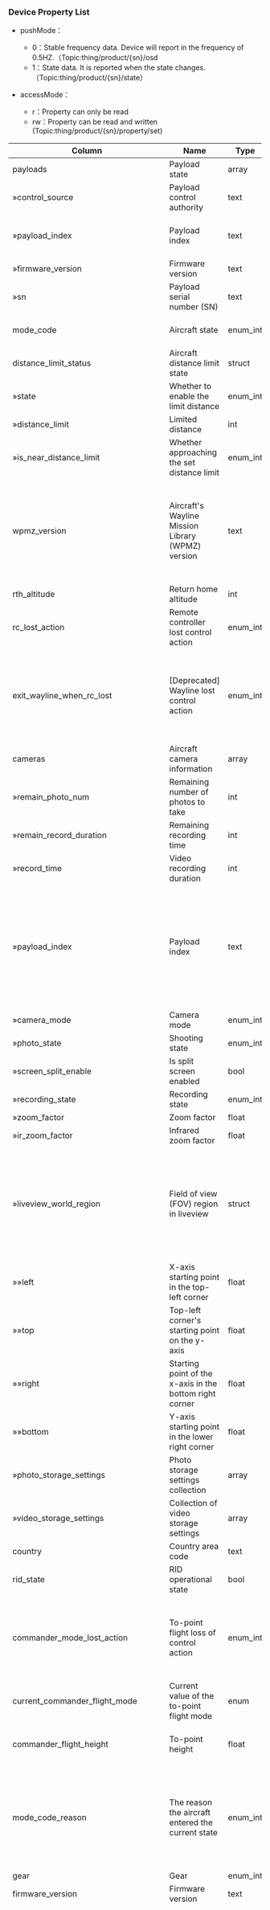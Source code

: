  ### Device Property List
- pushMode：
  - 0：Stable frequency data. Device will report in the frequency of 0.5HZ.（Topic:thing/product/{sn}/osd
  - 1：State data. It is reported when the state changes.（Topic:thing/product/{sn}/state）

- accessMode：
  - r：Property can only be read
  - rw：Property can be read and written (Topic:thing/product/{sn}/property/set)



|Column|Name|Type|constraint|Description|accessMode|pushMode|
|---|---|---|---|---|---|---|
|payloads|Payload state|array|  {"size": -, "item_type": struct}  ||r|1|
|»control_source|Payload control authority|text|  ||r|1|
|»payload_index|Payload index|text|  |Payload index. The format is *{type-subtype-gimbalindex}*|r|1|
|»firmware_version|Firmware version|text|  ||r|1|
|»sn|Payload serial number (SN)|text|  ||r|1|
|mode_code|Aircraft state|enum_int| {&#34;0&#34;:&#34;Standby&#34;,&#34;1&#34;:&#34;Takeoff preparation&#34;,&#34;2&#34;:&#34;Takeoff preparation completed&#34;,&#34;3&#34;:&#34;Manual flight&#34;,&#34;4&#34;:&#34;Automatic takeoff&#34;,&#34;5&#34;:&#34;Wayline flight&#34;,&#34;6&#34;:&#34;Panoramic photography&#34;,&#34;7&#34;:&#34;Intelligent tracking&#34;,&#34;8&#34;:&#34;ADS-B avoidance&#34;,&#34;9&#34;:&#34;Auto returning to home&#34;,&#34;10&#34;:&#34;Automatic landing&#34;,&#34;11&#34;:&#34;Forced landing&#34;,&#34;12&#34;:&#34;Three-blade landing&#34;,&#34;13&#34;:&#34;Upgrading&#34;,&#34;14&#34;:&#34;Not connected&#34;,&#34;15&#34;:&#34;APAS&#34;,&#34;16&#34;:&#34;Virtual stick state&#34;,&#34;17&#34;:&#34;Live flight controls&#34;} ||r|0|
|distance_limit_status|Aircraft distance limit state|struct|  ||rw|0|
|»state|Whether to enable the limit distance|enum_int| {&#34;0&#34;:&#34;Not set&#34;,&#34;1&#34;:&#34;Already set&#34;} |||0|
|»distance_limit|Limited distance|int| {&#34;max&#34;:&#34;8000&#34;,&#34;min&#34;:&#34;15&#34;,&#34;step&#34;:&#34;1&#34;,&#34;unit_name&#34;:&#34;Meters / m&#34;} |||0|
|»is_near_distance_limit|Whether approaching the set distance limit|enum_int| {&#34;0&#34;:&#34;Not reaching the set distance limit&#34;,&#34;1&#34;:&#34;Approaching the set distance limit&#34;} ||r|0|
|wpmz_version|Aircraft&#39;s Wayline Mission Library (WPMZ) version|text|  |If the aircraft&#39;s firmware version is too low, querying may result in an exception. The dock will push version 1.0.2 of WPMZ to the cloud.|r|1|
|rth_altitude|Return home altitude|int| {&#34;max&#34;:500,&#34;min&#34;:20,&#34;unit_name&#34;:&#34;Meters / m&#34;} |Return home altitude|rw|0|
|rc_lost_action|Remote controller lost control action|enum_int| {&#34;0&#34;:&#34;Hovering&#34;,&#34;1&#34;:&#34;Landing&#34;,&#34;2&#34;:&#34;Returning to home&#34;} |Remote controller lost control action|rw|0|
|exit_wayline_when_rc_lost|[Deprecated] Wayline lost control action|enum_int| {&#34;0&#34;:&#34;Continue executing the wayline mission&#34;,&#34;1&#34;:&#34;Exit wayline mission, execute remote controller lost control action&#34;} |Lost control during wayline execution, choose to continue the wayline or execute the remote control lost controller action|rw|0|
|cameras|Aircraft camera information|array|  {"size": -, "item_type": struct}  ||r|0|
|»remain_photo_num|Remaining number of photos to take|int|  |Remaining number of photos to take|r|0|
|»remain_record_duration|Remaining recording time|int| {&#34;unit_name&#34;:&#34;Seconds / s&#34;} |Remaining recording time|r|0|
|»record_time|Video recording duration|int| {&#34;unit_name&#34;:&#34;Seconds / s&#34;} |Video recording duration|r|0|
|»payload_index|Payload index|text|  |Payload index. Camera enumeration values. Non-standard device_mode_key, formatted as {type-subtype-gimbalindex}. Please refer to [Product Supported](https://developer.dji.com/doc/cloud-api-tutorial/cn/overview/product-support.html)||0|
|»camera_mode|Camera mode|enum_int| {&#34;0&#34;:&#34;Shooting&#34;,&#34;1&#34;:&#34;Recording&#34;} |Camera mode||0|
|»photo_state|Shooting state|enum_int| {&#34;0&#34;:&#34;Idle&#34;,&#34;1&#34;:&#34;Shooting photo&#34;} |Shooting state||0|
|»screen_split_enable|Is split screen enabled|bool| {&#34;false&#34;:&#34;Disable split screen&#34;,&#34;true&#34;:&#34;Enable split screen&#34;} |||0|
|»recording_state|Recording state|enum_int| {&#34;0&#34;:&#34;Idle&#34;,&#34;1&#34;:&#34;Recording&#34;} |Recording state||0|
|»zoom_factor|Zoom factor|float| {&#34;max&#34;:200,&#34;min&#34;:2} |||0|
|»ir_zoom_factor|Infrared zoom factor|float| {&#34;max&#34;:20,&#34;min&#34;:2} |Infrared zoom factor||0|
|»liveview_world_region|Field of view (FOV) region in liveview|struct|  |The field of view angle of the zoom camera relative to the wide-angle camera or infrared camera may differ in liveview. The coordinate origin is the upper-left corner of the lens.||0|
|»»left|X-axis starting point in the top-left corner|float|  |X-axis starting point in the top-left corner|r|0|
|»»top|Top-left corner&#39;s starting point on the y-axis|float|  |Top-left corner&#39;s starting point on the y-axis|r|0|
|»»right|Starting point of the x-axis in the bottom right corner|float|  |Starting point of the x-axis in the bottom right corner|r|0|
|»»bottom|Y-axis starting point in the lower right corner|float|  |Y-axis starting point in the lower right corner|r|0|
|»photo_storage_settings|Photo storage settings collection|array|  {"size": -, "item_type": enum_string}  |Value range {current, wide, zoom, ir}|r|0|
|»video_storage_settings|Collection of video storage settings|array|  {"size": -, "item_type": enum_string}  |Value range {current, wide, zoom, ir}|r|0|
|country|Country area code|text|  ||r|0|
|rid_state|RID operational state|bool| {&#34;false&#34;:&#34;Abnormal&#34;,&#34;true&#34;:&#34;Normal&#34;} ||r|0|
|commander_mode_lost_action|To-point flight loss of control action|enum_int| {&#34;0&#34;:&#34;Continue with the to-point flight mission&#34;,&#34;1&#34;:&#34;Exit the to-point flight mission and perform normal loss of control behavior&#34;} |Loss of control during to-point flight, choose to continue and complete mission or perform normal loss of control behavior|rw|1|
|current_commander_flight_mode|Current value of the to-point flight mode|enum| {&#34;0&#34;:&#34;Optimal height flight&#34;,&#34;1&#34;:&#34;Preset height flight&#34;} |Current value of the to-point flight mode|r|1|
|commander_flight_height|To-point height|float| {&#34;max&#34;:3000,&#34;min&#34;:2,&#34;step&#34;:0.1,&#34;unit_name&#34;:&#34;Meters / m&#34;} |Height relative to the (dock) takeoff point, relative high ALT|rw|1|
|mode_code_reason|The reason the aircraft entered the current state|enum_int| {&#34;0&#34;:&#34;No meaning&#34;,&#34;1&#34;:&#34;Insufficient battery power (return, landing)&#34;,&#34;2&#34;:&#34;Insufficient battery voltage (return, landing)&#34;,&#34;3&#34;:&#34;Severely low voltage (return, landing)&#34;,&#34;4&#34;:&#34;Requested by remote controller buttons (takeoff, return, landing)&#34;,&#34;5&#34;:&#34;Requested by App (takeoff, return, landing)&#34;,&#34;6&#34;:&#34;Loss of remote controller signal (return, landing, hover)&#34;,&#34;7&#34;:&#34;Triggered by external devices such as navigation, SDK, etc. (takeoff, return, landing)&#34;,&#34;8&#34;:&#34;Entered the dock GEO Zone (landing)&#34;,&#34;9&#34;:&#34;Although a return was triggered, it was too close to the Home point (landing)&#34;,&#34;10&#34;:&#34;Although a return was triggered, it was too far from the Home point (landing)&#34;,&#34;11&#34;:&#34;Requested when executing waypoint missions (takeoff)&#34;,&#34;12&#34;:&#34;Requested after reaching above the Home point in the return phase (landing)&#34;,&#34;13&#34;:&#34;Continued descent after the aircraft&#39;s height dropped to 0.7m from the ground (second-stage descent limit) leading to (landing)&#34;,&#34;14&#34;:&#34;Forced breakthrough of low altitude protection by devices like App, SDK (landing)&#34;,&#34;15&#34;:&#34;Requested due to passing flights in the vicinity (returning, landing)&#34;,&#34;16&#34;:&#34;Requested due to height control failure (return, landing)&#34;,&#34;17&#34;:&#34;Entered after intelligent low battery return (landing)&#34;,&#34;18&#34;:&#34;AP controls the flight mode (manual flight)&#34;,&#34;19&#34;:&#34;Hardware abnormally (return, landing)&#34;,&#34;20&#34;:&#34;End of anti-collision protection (landing)&#34;,&#34;21&#34;:&#34;Return canceled (hover)&#34;,&#34;22&#34;:&#34;Encountered obstacles during the return (landing)&#34;,&#34;23&#34;:&#34;Triggered by strong winds in the dock scene (return)&#34;} ||r|1|
|gear|Gear|enum_int| {&#34;0&#34;:&#34;A&#34;,&#34;1&#34;:&#34;P&#34;,&#34;2&#34;:&#34;NAV&#34;,&#34;3&#34;:&#34;FPV&#34;,&#34;4&#34;:&#34;FARM&#34;,&#34;5&#34;:&#34;S&#34;,&#34;6&#34;:&#34;F&#34;,&#34;7&#34;:&#34;M&#34;,&#34;8&#34;:&#34;G&#34;,&#34;9&#34;:&#34;T&#34;} ||r|0|
|firmware_version|Firmware version|text| {&#34;length&#34;:&#34;64&#34;} ||r|1|
|compatible_status|Firmware consistency|enum_int| {&#34;0&#34;:&#34;No consistency upgrade required&#34;,&#34;1&#34;:&#34;Consistency upgrade required&#34;} |Consistent firmware update means a consistent firmware update is required when the firmware versions of some modules of the aircraft are inconsistent with the compatible version of the system. For example, the aircraft and RC have been updated to newest version, but the used batteries is not updated. Then the Consistent firmware update will be prompted. Normal firmware update means developers update all modules of aircraft to selected firmware version.|r|1|
|firmware_upgrade_status|Firmware upgrade state|enum_int| {&#34;0&#34;:&#34;Not upgraded&#34;,&#34;1&#34;:&#34;Upgrading&#34;} ||r|1|
|horizontal_speed|Horizontal speed|float| {&#34;unit_name&#34;:&#34;Meters per second / m/s&#34;} ||r|0|
|vertical_speed|Vertical speed|float| {&#34;unit_name&#34;:&#34;Meters per second / m/s&#34;} ||r|0|
|longitude|Longitude of the current position|float|  ||r|0|
|latitude|Current latitude|float|  ||r|0|
|height|Absolute height|float|  |Relative to the Earth ellipsoid height. Calculation is height relative to takeoff point + ellipsoid height of takeoff point|r|0|
|elevation|Relative takeoff point altitude|float|  ||r|0|
|attitude_pitch|Pitch axis angle|float|  ||r|0|
|attitude_roll|Roll axis angle|float|  ||r|0|
|attitude_head|Yaw axis angle|int|  |Yaw axis angle with true north angle (longitude). Positive values from 0 to 6 o&#39;clock direction, negative values from 6 to 12 o&#39;clock direction.|r|0|
|home_longitude|Home point longitude|float|  ||r|1|
|home_latitude|Home point latitude|float|  ||r|1|
|home_distance|Distance from the Home point|float|  ||r|0|
|wind_speed|Wind speed|float|  |Estimated wind speed, calculated based on the aircraft&#39;s attitude with some margin of error. It is for reference only and should not be used as meteorological data.|r|0|
|wind_direction|Current wind direction|enum_int| {&#34;1&#34;:&#34;True North&#34;,&#34;2&#34;:&#34;Northeast&#34;,&#34;3&#34;:&#34;East&#34;,&#34;4&#34;:&#34;Southeast&#34;,&#34;5&#34;:&#34;South&#34;,&#34;6&#34;:&#34;Southwest&#34;,&#34;7&#34;:&#34;West&#34;,&#34;8&#34;:&#34;Northwest&#34;} ||r|0|
|control_source|Current control source|text|  |Can be a device or a browser. Devices use A/B to represent A control and B control, while browsers use a self-generated UUID as an identifier.|r|1|
|low_battery_warning_threshold|Low battery warning|int|  |User-set battery low battery warning percentage|r|1|
|serious_low_battery_warning_threshold|Critical low battery warning|int|  |User-set battery critically low warning percentage|r|1|
|total_flight_time|Accumulated total flight time of the aircraft|float| {&#34;unit_name&#34;:&#34;Seconds / s&#34;} ||r|0|
|total_flight_distance|Accumulated total mileage of the aircraft|float| {&#34;unit_name&#34;:&#34;Meters / m&#34;} ||r|0|
|battery|Aircraft battery information|struct|  ||r|0|
|»capacity_percent|Total remaining battery capacity|int| {&#34;max&#34;:100,&#34;min&#34;:0} |||0|
|»remain_flight_time|Remaining flight time|int| {&#34;unit_name&#34;:&#34;Seconds / s&#34;} |||0|
|»return_home_power|Percentage of power required for return home|int| {&#34;max&#34;:100,&#34;min&#34;:0} |||0|
|»landing_power|Forced landing battery percentage|int| {&#34;max&#34;:100,&#34;min&#34;:0} |||0|
|»batteries|Battery details|array|  {"size": -, "item_type": struct}  |||0|
|»»capacity_percent|Remaining battery capacity|int| {&#34;max&#34;:100,&#34;min&#34;:0} |||0|
|»»index|Battery serial number|int| {&#34;min&#34;:&#34;0&#34;} |||0|
|»»sn|Battery serial number (SN)|text|  |||0|
|»»type|Battery type|enum_int| {} |||0|
|»»sub_type|Battery subtype|enum_int| {} |||0|
|»»firmware_version|Firmware version|text|  |||0|
|»»loop_times|Battery cycle count|int|  |||0|
|»»voltage|Voltage|int| {&#34;unit_name&#34;:&#34;Millivolts / mV&#34;} |||0|
|»»temperature|Temperature|float| {&#34;unit_name&#34;:&#34;Celsius / °C&#34;} |Retain one decimal place||0|
|»»high_voltage_storage_days|High voltage storage days|int| {&#34;unit_name&#34;:&#34;Days / day&#34;} |||0|
|storage|Storage capacity|struct|  |kb|r|0|
|»total|Total capacity|int| {&#34;unit_name&#34;:&#34;Kilobytes / KB&#34;} |||0|
|»used|Used capacity|int| {&#34;unit_name&#34;:&#34;Kilobytes / KB&#34;} |||0|
|position_state|Satellite search state|struct|  ||r|0|
|»is_fixed|Whether is Fixed|enum_int| {&#34;0&#34;:&#34;Not started&#34;,&#34;1&#34;:&#34;Fixing&#34;,&#34;2&#34;:&#34;Fixing successful&#34;,&#34;3&#34;:&#34;Fixing failed&#34;} |||0|
|»quality|Satellite acquisition mode|enum_int| {&#34;1&#34;:&#34;Gear 1&#34;,&#34;2&#34;:&#34;Gear 2&#34;,&#34;3&#34;:&#34;Gear 3&#34;,&#34;4&#34;:&#34;Gear 4&#34;,&#34;5&#34;:&#34;Gear 5&#34;,&#34;10&#34;:&#34;RTK fixed&#34;} |||0|
|»gps_number|Number of GPS satellites|int|  |||0|
|»rtk_number|Number of RTK satellite acquisitions|int|  |||0|
|track_id|Track ID|text| {&#34;length&#34;:&#34;64&#34;} ||r|0|
|*{type-subtype-gimbalindex}*|Payload index|struct|  |Consistent with the numerical value of the &#39;payload_index&#39; field.|r|0|
|»gimbal_pitch|Gimbal pitch axis angle|double| {&#34;max&#34;:&#34;180&#34;,&#34;min&#34;:&#34;-180&#34;,&#34;step&#34;:0.1,&#34;unit_name&#34;:&#34;Degrees / °&#34;} ||r|0|
|»gimbal_roll|Gimbal roll axis angle|double| {&#34;max&#34;:&#34;180&#34;,&#34;min&#34;:&#34;-180&#34;,&#34;step&#34;:0.1,&#34;unit_name&#34;:&#34;Degrees / °&#34;} ||r|0|
|»gimbal_yaw|Gimbal yaw axis angle|double| {&#34;max&#34;:&#34;180&#34;,&#34;min&#34;:&#34;-180&#34;,&#34;step&#34;:0.1,&#34;unit_name&#34;:&#34;Degrees / °&#34;} ||r|0|
|»measure_target_longitude|Laser ranging target longitude|double| {&#34;max&#34;:&#34;180&#34;,&#34;min&#34;:&#34;-180&#34;,&#34;unit_name&#34;:&#34;Degrees / °&#34;} ||r|0|
|»measure_target_latitude|Laser ranging target latitude|double| {&#34;max&#34;:&#34;90&#34;,&#34;min&#34;:&#34;-90&#34;,&#34;unit_name&#34;:&#34;Degrees / °&#34;} ||r|0|
|»measure_target_altitude|Laser ranging target altitude|double| {&#34;unit_name&#34;:&#34;Meters / m&#34;} ||r|0|
|»measure_target_distance|Laser ranging distance|double| {&#34;unit_name&#34;:&#34;Meters / m&#34;} ||r|0|
|»measure_target_error_state|Laser ranging state|enum_int| {&#34;0&#34;:&#34;NORMAL&#34;,&#34;1&#34;:&#34;TOO_CLOSE&#34;,&#34;2&#34;:&#34;TOO_FAR&#34;,&#34;3&#34;:&#34;NO_SIGNAL&#34;} ||r|0|
|»payload_index|Payload index. The format is *{type-subtype-gimbalindex}*|text|  ||r|1|
|»zoom_factor|Zoom factor|double|  ||r|0|
|»thermal_current_palette_style|Palette style|enum_int| {&#34;0&#34;:&#34;WHITE_HOT&#34;,&#34;1&#34;:&#34;BLACK_HOT&#34;,&#34;2&#34;:&#34;RED_HOT&#34;,&#34;3&#34;:&#34;GREEN_HOT&#34;,&#34;5&#34;:&#34;RAINBOW&#34;,&#34;6&#34;:&#34;IRONBOW1&#34;,&#34;8&#34;:&#34;ICE_FIRE&#34;,&#34;11&#34;:&#34;COLOR1&#34;,&#34;12&#34;:&#34;COLOR2&#34;,&#34;13&#34;:&#34;RAIN&#34;} |The infrared camera offers various color styles, allowing users to choose different color palettes based on different scenes for clearer visibility of targets|rw|0|
|»thermal_supported_palette_styles|Collection of supported palette styles by the device|array|  {"size": -, "item_type": enum_int}  |The capability of supported styles varies for different devices|r|1|
|»thermal_gain_mode|Gain Mode|enum_int| {&#34;0&#34;:&#34;Auto&#34;,&#34;1&#34;:&#34;Low Gain. Temperature Range is from 0°C to 500°C&#34;,&#34;2&#34;:&#34;High Gain. Temperature Range is from -20°C to 150°C&#34;} |Low gain provides a larger temperature measurement range, while high gain offers higher temperature measurement accuracy.|rw|0|
|»thermal_isotherm_state|Whether isotherm is enabled|enum_int| {&#34;0&#34;:&#34;Disable&#34;,&#34;1&#34;:&#34;Enable&#34;} |Isotherm allows users to observe the content of temperature ranges of interest, making objects in the temperature range more prominent.|rw|0|
|»thermal_isotherm_upper_limit|Upper limit of the temperature range for isotherm|int| {&#34;unit_name&#34;:&#34;Celsius / °C&#34;} |Effective only when Isotherm is enabled|rw|0|
|»thermal_isotherm_lower_limit|Lower limit of the temperature range for isotherm|int| {&#34;unit_name&#34;:&#34;Celsius / °C&#34;} |Effective only when Isotherm is enabled|rw|0|
|»thermal_global_temperature_min|Minimum temperature measured in the overall view|float| {&#34;unit_name&#34;:&#34;Celsius / °C&#34;} ||r|0|
|»thermal_global_temperature_max|Maximum temperature measured in the overall view|float| {&#34;unit_name&#34;:&#34;Celsius / °C&#34;} ||r|0|
|total_flight_sorties|Accumulated total sorties of the aircraft|int|  ||r|0|
|maintain_status|Maintenance information|struct|  ||r|0|
|»maintain_status_array|Maintenance information array|array|  {"size": -, "item_type": struct}  |||0|
|»»state|Maintenance state|enum_int| {&#34;0&#34;:&#34;No maintenance&#34;,&#34;1&#34;:&#34;With maintenance&#34;} |||0|
|»»last_maintain_type|Last maintenance type|enum_int| {&#34;1&#34;:&#34;Basic maintenance of the aircraft&#34;,&#34;2&#34;:&#34;Regular maintenance of the aircraft&#34;,&#34;3&#34;:&#34;Deep maintenance of the aircraft&#34;} |||0|
|»»last_maintain_time|Last maintenance time|date| {&#34;unit_name&#34;:&#34;Seconds / s&#34;} |||0|
|»»last_maintain_flight_time|Last maintenance flight hours|int| {&#34;unit_name&#34;:&#34;Hours / h&#34;} |||0|
|»»last_maintain_flight_sorties|Last maintenance flight sorties|int| {&#34;max&#34;:&#34;2147483647&#34;,&#34;min&#34;:&#34;0&#34;,&#34;step&#34;:&#34;1&#34;} |||0|
|activation_time|Aircraft activation time (Unix timestamp)|int| {&#34;unit_name&#34;:&#34;Seconds / s&#34;} ||r|0|
|night_lights_state|Aircraft night lights state|enum_int| {&#34;0&#34;:&#34;Disable&#34;,&#34;1&#34;:&#34;On&#34;} ||rw|0|
|height_limit|Aircraft height limit|int| {&#34;max&#34;:&#34;1500&#34;,&#34;min&#34;:&#34;20&#34;,&#34;step&#34;:&#34;1&#34;,&#34;unit_name&#34;:&#34;Meters / m&#34;} ||rw|0|
|is_near_height_limit|Whether approaching the set height limit|enum_int| {&#34;0&#34;:&#34;Not reaching the set height limit&#34;,&#34;1&#34;:&#34;Approaching the set height limit&#34;} ||r|0|
|is_near_area_limit|Whether approaching the GEO Zone|enum_int| {&#34;0&#34;:&#34;Not reaching the GEO Zone&#34;,&#34;1&#34;:&#34;Approaching the GEO Zone&#34;} ||r|0|
|obstacle_avoidance|Aircraft obstacle sensing state|struct|  ||rw|0|
|»horizon|Horizontal obstacle sensing state|enum_int| {&#34;0&#34;:&#34;Disable&#34;,&#34;1&#34;:&#34;Enable&#34;} |||0|
|»upside|Upward obstacle sensing state|enum_int| {&#34;0&#34;:&#34;Disable&#34;,&#34;1&#34;:&#34;Enable&#34;} |||0|
|»downside|Downward obstacle sensing state|enum_int| {&#34;0&#34;:&#34;Disable&#34;,&#34;1&#34;:&#34;Enable&#34;} |||0|
|current_rth_mode|Current value of the return-to-home altitude mode|enum_int| {&#34;0&#34;:&#34;Intelligent altitude&#34;,&#34;1&#34;:&#34;Preset altitude&#34;} |DJI Dock currently only uses the &#39;Preset height&#39; mode|r|1|
|psdk_ui_resource|PSDK UI resource package|array|  {"size": -, "item_type": struct}  ||r|1|
|»psdk_index|PSDK payload device index|int| {&#34;min&#34;:0} ||r|1|
|»psdk_ready|PSDK readiness state|enum_int| {&#34;0&#34;:&#34;Not ready&#34;,&#34;1&#34;:&#34;Ready&#34;} ||r|1|
|»object_key|OSS object|text|  ||r|1|
|psdk_widget_values|PSDK payload device attribute values|array|  {"size": -, "item_type": struct}  ||r|1|
|»psdk_index|PSDK payload device index|int| {&#34;min&#34;:0} ||r|1|
|»psdk_name|Device name|text|  ||r|1|
|»psdk_sn|Device serial number|text|  ||r|1|
|»psdk_version|Device firmware version|text|  ||r|1|
|»psdk_lib_version|PSDK lib version|text|  ||r|1|
|»speaker|Speaker state|struct|  ||r|1|
|»»work_mode|Speaker working mode|enum_int| {&#34;0&#34;:&#34;TTS payload mode&#34;,&#34;1&#34;:&#34;Recording and speaking&#34;} ||r|1|
|»»play_mode|Speaker playback mode|enum_int| {&#34;0&#34;:&#34;Single play&#34;,&#34;1&#34;:&#34;Loop play (single track)&#34;} ||r|1|
|»»play_volume|Speaker volume|int| {&#34;max&#34;:100,&#34;min&#34;:0,&#34;step&#34;:1} ||r|1|
|»»system_state|Speaker state|enum_int| {&#34;0&#34;:&#34;Idle&#34;,&#34;1&#34;:&#34;Transmitting (from dock to aircraft)&#34;,&#34;2&#34;:&#34;Playing&#34;,&#34;3&#34;:&#34;Abnormal&#34;,&#34;4&#34;:&#34;TTS text conversion in progress&#34;,&#34;99&#34;:&#34;Downloading (from dock to cloud)&#34;} ||r|1|
|»»play_file_name|The file name of the last played file by the speaker|text| {&#34;length&#34;:128,&#34;unit_name&#34;:&#34;Bytes / B&#34;} ||r|1|
|»»play_file_md5|MD5 checksum of the file recently played by the speaker|text|  ||r|1|
|»values|PSDK widget value list|array|  {"size": -, "item_type": struct}  ||r|1|
|»»index|Control number|int| {&#34;min&#34;:0,&#34;step&#34;:1} ||r|1|
|»»value|Widget value|int| {} ||r|1|



 












